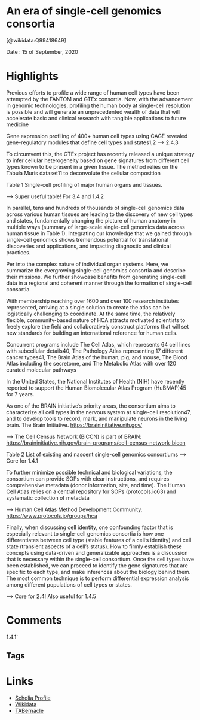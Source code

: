 
An era of single-cell genomics consortia
========================================
  
  [@wikidata:Q99418649]  
  
Date : 15 of September, 2020  

# Highlights

 Previous efforts to profile a wide range of human cell types
have been attempted by the FANTOM and GTEx consortia. Now, with the advancement in genomic technologies,
profiling the human body at single-cell resolution is possible and will generate an unprecedented wealth of data that
will accelerate basic and clinical research with tangible applications to future medicine


 Gene expression profiling of 400+ human cell types using CAGE
revealed gene-regulatory modules that define cell types
and states1,2
--> 2.4.3

 To circumvent this, the GTEx project has recently released a
unique strategy to infer cellular heterogeneity based on
gene signatures from different cell types known to be
present in a given tissue. The method relies on the Tabula
Muris dataset11 to deconvolute the cellular composition

Table 1 Single-cell profiling of major human organs and tissues.

--> Super useful table! For 3.4  and 1.4.2

 In parallel, tens and hundreds of thousands of single-cell
genomics data across various human tissues are leading to
the discovery of new cell types and states, fundamentally
changing the picture of human anatomy in multiple ways
(summary of large-scale single-cell genomics data across
human tissue in Table 1). Integrating our knowledge that
we gained through single-cell genomics shows tremendous
potential for translational discoveries and applications, and
impacting diagnostic and clinical practices.

Per into the complex nature of individual organ systems. Here, we summarize the evergrowing single-cell genomics consortia and describe their missions. We further showcase benefits from generating
single-cell data in a regional and coherent manner through the formation of single-cell consortia.

With membership reaching over 1600 and over 100 research institutes
represented, arriving at a single solution to create the atlas
can be logistically challenging to coordinate. At the same
time, the relatively flexible, community-based nature of
HCA attracts motivated scientists to freely explore the
field and collaboratively construct platforms that will set
new standards for building an international reference for
human cells.

 Concurrent programs include The Cell
Atlas, which represents 64 cell lines with subcellular
details40, The Pathology Atlas representing 17 different
cancer types41, The Brain Atlas of the human, pig, and
mouse, The Blood Atlas including the secretome, and The
Metabolic Atlas with over 120 curated molecular pathways

In the United States, the National Institutes of Health
(NIH) have recently reported to support the Human
Biomolecular Atlas Program (HuBMAP)45 for 7 years.

As one of the BRAIN initiative’s priority areas, the
consortium aims to characterize all cell types in the nervous system at single-cell resolution47, and to develop
tools to record, mark, and manipulate neurons in the
living brain. The Brain Initiative. https://braininitiative.nih.gov/

--> The Cell Census Network (BICCN) is part of BRAIN: https://braininitiative.nih.gov/brain-programs/cell-census-network-biccn


Table 2 List of existing and nascent single-cell genomics consortiums
--> Core for 1.4.1

To further minimize possible technical and
biological variations, the consortium can provide SOPs
with clear instructions, and requires comprehensive
metadata (donor information, site, and time). The Human
Cell Atlas relies on a central repository for SOPs (protocols.io63) and systematic collection of metadata

--> Human Cell Atlas Method Development Community. https://www.protocols.io/groups/hca


Finally, when discussing cell
identity, one confounding factor that is especially relevant
to single-cell genomics consortia is how one differentiates
between cell type (stable features of a cell’s identity) and
cell state (transient aspects of a cell’s status). How to
firmly establish these concepts using data-driven and
generalizable approaches is a discussion that is necessary
within the single-cell consortium.
Once the cell types have been established, we can proceed to identify the gene signatures that are specific to
each type, and make inferences about the biology behind
them. The most common technique is to perform differential expression analysis among different populations
of cell types or states.

--> Core for 2.4! Also useful for 1.4.5

# Comments
1.4.1`
## Tags

# Links
  
 * [Scholia Profile](https://scholia.toolforge.org/work/Q99418649)  
 * [Wikidata](https://www.wikidata.org/wiki/Q99418649)  
 * [TABernacle](https://tabernacle.toolforge.org/?#/tab/manual/Q99418649/P921%3BP4510)  
